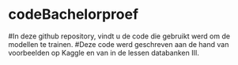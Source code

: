 # codeBachelorproef
#In deze github repository, vindt u de code die gebruikt werd om de modellen te trainen.
#Deze code werd geschreven aan de hand van voorbeelden op Kaggle en van in de lessen databanken III.
